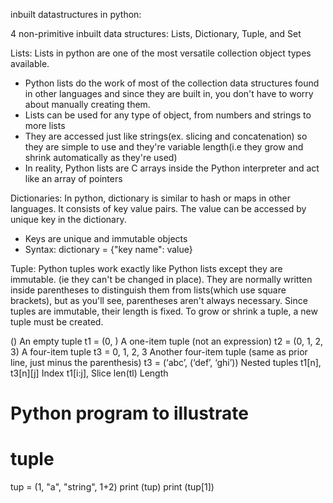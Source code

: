 inbuilt datastructures in python:

4 non-primitive inbuilt data structures: Lists, Dictionary, Tuple, and Set

Lists: Lists in python are one of the most versatile collection object types available.

- Python lists do the work of most of the collection data structures found in other languages and since they are built in, you don't have to worry about manually creating them.
- Lists can be used for any type of object, from numbers and strings to more lists
- They are accessed just like strings(ex. slicing and concatenation) so they are simple to use and they're variable length(i.e they grow and shrink automatically as they're used)
- In reality, Python lists are C arrays inside the Python interpreter and act like an array of pointers

Dictionaries: In python, dictionary is similar to hash or maps in other languages. It consists of key value pairs. The value can be accessed by unique key in the dictionary.

- Keys are unique and immutable objects
- Syntax: dictionary = {"key name": value}

Tuple: Python tuples work exactly like Python lists except they are immutable. (ie they can't be changed in place). They are normally written inside parentheses to distinguish them from lists(which use square brackets), but as you'll see, parentheses aren't always necessary. Since tuples are immutable, their length is fixed. To grow or shrink a tuple, a new tuple must be created.

() An empty tuple
t1 = (0, ) A one-item tuple (not an expression)
t2 = (0, 1, 2, 3) A four-item tuple
t3 = 0, 1, 2, 3 Another four-item tuple (same as prior line, just minus the parenthesis)
t3 = (‘abc’, (‘def’, ‘ghi’)) Nested tuples
t1[n], t3[n][j] Index
t1[i:j], Slice
len(tl) Length

# Python program to illustrate

# tuple

tup = (1, "a", "string", 1+2)
print (tup)
print (tup[1])
